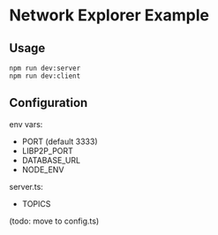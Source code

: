 # Network Explorer Example

## Usage

```
npm run dev:server
npm run dev:client
```

## Configuration

env vars:

- PORT (default 3333)
- LIBP2P_PORT
- DATABASE_URL
- NODE_ENV

server.ts:

- TOPICS

(todo: move to config.ts)
